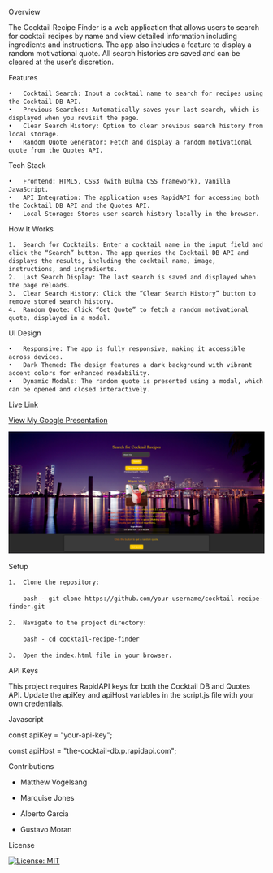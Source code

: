 Overview

The Cocktail Recipe Finder is a web application that allows users to search for cocktail recipes by name and view detailed information including ingredients and instructions. The app also includes a feature to display a random motivational quote. All search histories are saved and can be cleared at the user’s discretion.

Features

	•	Cocktail Search: Input a cocktail name to search for recipes using the Cocktail DB API.
	•	Previous Searches: Automatically saves your last search, which is displayed when you revisit the page.
	•	Clear Search History: Option to clear previous search history from local storage.
	•	Random Quote Generator: Fetch and display a random motivational quote from the Quotes API.

Tech Stack

	•	Frontend: HTML5, CSS3 (with Bulma CSS framework), Vanilla JavaScript.
	•	API Integration: The application uses RapidAPI for accessing both the Cocktail DB API and the Quotes API.
	•	Local Storage: Stores user search history locally in the browser.

How It Works

	1.	Search for Cocktails: Enter a cocktail name in the input field and click the “Search” button. The app queries the Cocktail DB API and displays the results, including the cocktail name, image, instructions, and ingredients.
	2.	Last Search Display: The last search is saved and displayed when the page reloads.
	3.	Clear Search History: Click the “Clear Search History” button to remove stored search history.
	4.	Random Quote: Click “Get Quote” to fetch a random motivational quote, displayed in a modal.

UI Design

	•	Responsive: The app is fully responsive, making it accessible across devices.
	•	Dark Themed: The design features a dark background with vibrant accent colors for enhanced readability.
	•	Dynamic Modals: The random quote is presented using a modal, which can be opened and closed interactively.


[Live Link](URL)


[View My Google Presentation](https://docs.google.com/presentation/d/1sTyrkE_6QffkncVbYSM8liIkbHmWDloOPasnWTiz-Us/edit?usp=sharing)
	
	
	
![Alt text](./mainpage.png)


Setup

	1.	Clone the repository: 
    
        bash - git clone https://github.com/your-username/cocktail-recipe-finder.git

    2.	Navigate to the project directory: 

        bash - cd cocktail-recipe-finder

    3.	Open the index.html file in your browser.

API Keys

This project requires RapidAPI keys for both the Cocktail DB and Quotes API. Update the apiKey and apiHost variables in the script.js file with your own credentials.

Javascript 

const apiKey = "your-api-key";

const apiHost = "the-cocktail-db.p.rapidapi.com";


Contributions

- Matthew Vogelsang

- Marquise Jones

- Alberto Garcia

- Gustavo Moran

License

[![License: MIT](https://img.shields.io/badge/License-MIT-yellow.svg)](https://opensource.org/licenses/MIT)
